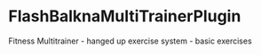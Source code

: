 # FlashBalknaMultiTrainerPlugin
Fitness Multitrainer - hanged up exercise system  - basic exercises
